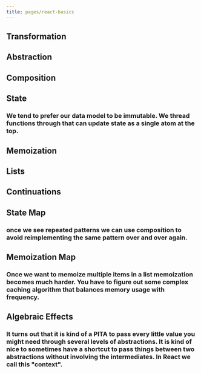 ```yaml
---
title: pages/react-basics
---
```


## Transformation
## Abstraction
## Composition
## State
### We tend to prefer our data model to be immutable. We thread functions through that can update state as a single atom at the top.
## Memoization
## Lists
## Continuations
## State Map
### once we see repeated patterns we can use composition to avoid reimplementing the same pattern over and over again.
## Memoization Map
### Once we want to memoize multiple items in a list memoization becomes much harder. You have to figure out some complex caching algorithm that balances memory usage with frequency.
## Algebraic Effects
### It turns out that it is kind of a PITA to pass every little value you might need through several levels of abstractions. It is kind of nice to sometimes have a shortcut to pass things between two abstractions without involving the intermediates. In React we call this "context".
